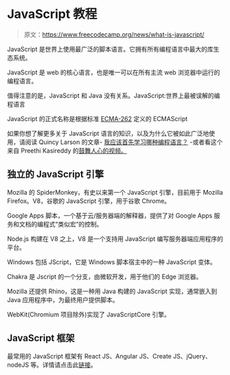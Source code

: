 # JavaScript 教程

> 原文：<https://www.freecodecamp.org/news/what-is-javascript/>

JavaScript 是世界上使用最广泛的脚本语言。它拥有所有编程语言中最大的库生态系统。

JavaScript 是 web 的核心语言，也是唯一可以在所有主流 web 浏览器中运行的编程语言。

值得注意的是，JavaScript 和 Java 没有关系。JavaScript:世界上最被误解的编程语言

JavaScript 的正式名称是根据标准 [ECMA-262](https://www.ecma-international.org/publications/standards/Ecma-262.htm) 定义的 ECMAScript

如果你想了解更多关于 JavaScript 语言的知识，以及为什么它被如此广泛地使用，请阅读 Quincy Larson 的文章- [我应该首先学习哪种编程语言？](https://medium.freecodecamp.org/what-programming-language-should-i-learn-first-%CA%87d%C4%B1%C9%B9%C9%94s%C9%90%CA%8C%C9%90%C9%BE-%C9%B9%C7%9D%CA%8Dsu%C9%90-19a33b0a467d) -或者看这个来自 Preethi Kasireddy 的[鼓舞人心的视频。](https://www.youtube.com/watch?v=VqiEhZYmvKk)

## **独立的 JavaScript 引擎**

Mozilla 的 SpiderMonkey，有史以来第一个 JavaScript 引擎，目前用于 Mozilla Firefox。V8，谷歌的 JavaScript 引擎，用于谷歌 Chrome。

Google Apps 脚本，一个基于云/服务器端的解释器，提供了对 Google Apps 服务和文档的编程式“类似宏”的控制。

Node.js 构建在 V8 之上，V8 是一个支持用 JavaScript 编写服务器端应用程序的平台。

Windows 包括 JScript，它是 Windows 脚本宿主中的一种 JavaScript 变体。

Chakra 是 Jscript 的一个分支，由微软开发，用于他们的 Edge 浏览器。

Mozilla 还提供 Rhino，这是一种用 Java 构建的 JavaScript 实现，通常嵌入到 Java 应用程序中，为最终用户提供脚本。

WebKit(Chromium 项目除外)实现了 JavaScriptCore 引擎。

## **JavaScript 框架**

最常用的 JavaScript 框架有 React JS、Angular JS、Create JS、jQuery、nodeJS 等。详情请点击此[链接](https://javascriptreport.com/the-ultimate-guide-to-javascript-frameworks/)。